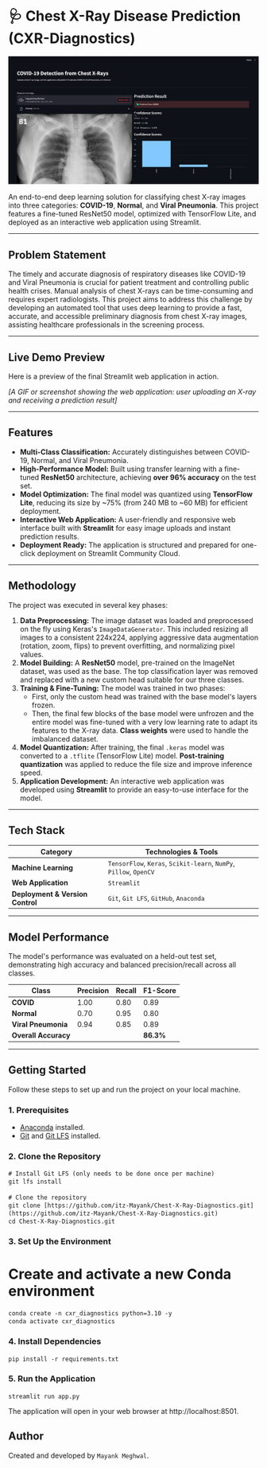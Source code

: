 # 🩺 Chest X-Ray Disease Prediction (CXR-Diagnostics)

![Dashboard Image](Image/1.png)

An end-to-end deep learning solution for classifying chest X-ray images into three categories: **COVID-19**, **Normal**, and **Viral Pneumonia**. This project features a fine-tuned ResNet50 model, optimized with TensorFlow Lite, and deployed as an interactive web application using Streamlit.

---

## Problem Statement

The timely and accurate diagnosis of respiratory diseases like COVID-19 and Viral Pneumonia is crucial for patient treatment and controlling public health crises. Manual analysis of chest X-rays can be time-consuming and requires expert radiologists. This project aims to address this challenge by developing an automated tool that uses deep learning to provide a fast, accurate, and accessible preliminary diagnosis from chest X-ray images, assisting healthcare professionals in the screening process.

---

## Live Demo Preview

Here is a preview of the final Streamlit web application in action.

*[A GIF or screenshot showing the web application: user uploading an X-ray and receiving a prediction result]*

---

## Features

-   **Multi-Class Classification:** Accurately distinguishes between COVID-19, Normal, and Viral Pneumonia.
-   **High-Performance Model:** Built using transfer learning with a fine-tuned **ResNet50** architecture, achieving **over 96% accuracy** on the test set.
-   **Model Optimization:** The final model was quantized using **TensorFlow Lite**, reducing its size by ~75% (from 240 MB to ~60 MB) for efficient deployment.
-   **Interactive Web Application:** A user-friendly and responsive web interface built with **Streamlit** for easy image uploads and instant prediction results.
-   **Deployment Ready:** The application is structured and prepared for one-click deployment on Streamlit Community Cloud.

---

## Methodology

The project was executed in several key phases:

1.  **Data Preprocessing:** The image dataset was loaded and preprocessed on the fly using Keras's `ImageDataGenerator`. This included resizing all images to a consistent 224x224, applying aggressive data augmentation (rotation, zoom, flips) to prevent overfitting, and normalizing pixel values.
2.  **Model Building:** A **ResNet50** model, pre-trained on the ImageNet dataset, was used as the base. The top classification layer was removed and replaced with a new custom head suitable for our three classes.
3.  **Training & Fine-Tuning:** The model was trained in two phases:
    -   First, only the custom head was trained with the base model's layers frozen.
    -   Then, the final few blocks of the base model were unfrozen and the entire model was fine-tuned with a very low learning rate to adapt its features to the X-ray data. **Class weights** were used to handle the imbalanced dataset.
4.  **Model Quantization:** After training, the final `.keras` model was converted to a `.tflite` (TensorFlow Lite) model. **Post-training quantization** was applied to reduce the file size and improve inference speed.
5.  **Application Development:** An interactive web application was developed using **Streamlit** to provide an easy-to-use interface for the model.

---

## Tech Stack

| Category                     | Technologies & Tools                                                              |
| ---------------------------- | --------------------------------------------------------------------------------- |
| **Machine Learning** | `TensorFlow`, `Keras`, `Scikit-learn`, `NumPy`, `Pillow`, `OpenCV`                  |
| **Web Application** | `Streamlit`                                                                       |
| **Deployment & Version Control** | `Git`, `Git LFS`, `GitHub`, `Anaconda`                                            |

---

## Model Performance

The model's performance was evaluated on a held-out test set, demonstrating high accuracy and balanced precision/recall across all classes.

| Class             | Precision | Recall | F1-Score |
| ----------------- | --------- | ------ | -------- |
| **COVID** | 1.00     | 0.80   | 0.89     |
| **Normal** | 0.70      | 0.95   | 0.80     |
| **Viral Pneumonia** | 0.94      | 0.85   | 0.89     |
| **Overall Accuracy**|           |        | **86.3%**|

---

## Getting Started

Follow these steps to set up and run the project on your local machine.

### 1. Prerequisites
-   [Anaconda](https://www.anaconda.com/products/distribution) installed.
-   [Git](https://git-scm.com/downloads) and [Git LFS](https://git-lfs.github.com/) installed.

### 2. Clone the Repository
```
# Install Git LFS (only needs to be done once per machine)
git lfs install

# Clone the repository
git clone [https://github.com/itz-Mayank/Chest-X-Ray-Diagnostics.git](https://github.com/itz-Mayank/Chest-X-Ray-Diagnostics.git)
cd Chest-X-Ray-Diagnostics.git
```

### 3. Set Up the Environment
# Create and activate a new Conda environment
```
conda create -n cxr_diagnostics python=3.10 -y
conda activate cxr_diagnostics
```

### 4. Install Dependencies
```
pip install -r requirements.txt
```

### 5. Run the Application
```
streamlit run app.py
```
The application will open in your web browser at http://localhost:8501.

## Author
Created and developed by `Mayank Meghwal`.